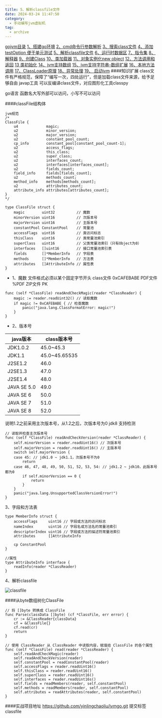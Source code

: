 ```yaml
---
title: 5、解析classfile文件
date: 2024-03-24 11:47:50
category:
  - 手动编写jvm虚拟机
tag:
  - archive
---
```

[gojvm目录](https://www.jianshu.com/p/cb8fe1f365be)
[1、搭建go环境](https://www.jianshu.com/p/9156bc2bbeba)
[2、cmd命令行参数解析](https://www.jianshu.com/p/bea27c053053)
[3、搜索class文件](https://www.jianshu.com/p/e76c793b5981)
[4、添加testOption 便于单元测试](https://www.jianshu.com/p/aec9576f08f8)
[5、解析classfile文件](https://www.jianshu.com/p/97756f2820a8)
[6、运行时数据区](https://www.jianshu.com/p/682b548e24a3)
[7、指令集](https://www.jianshu.com/p/9775be0d790e)
[8、解释器](https://www.jianshu.com/p/e924ac1da848)
[9、创建Class](https://www.jianshu.com/p/072fd852418c)
[10、类加载器](https://www.jianshu.com/p/ba231854662d)
[11、对象实例化new object](https://www.jianshu.com/p/f870bb0959c8)
[12、方法调用和返回](https://www.jianshu.com/p/614cdc94ecd0)
[13 类初始化](https://www.jianshu.com/p/f200ba4aa420)
[14、jvm支持数组](https://www.jianshu.com/p/11ac0e3a92b3)
[15、jvm支持字符串-数组扩展](https://www.jianshu.com/p/d27ab1534f52)
[16、本地方法调用](https://www.jianshu.com/p/8dd487605bf4)
[17、ClassLoader原理](https://www.jianshu.com/p/defba0b8941d)
[18、异常处理](https://www.jianshu.com/p/4b915f356a61)
[19、 启动jvm](https://www.jianshu.com/p/21a65fbba2e7)
####知识扩展
class文件有严格规范，保障了“编写一次，四处运行”，但是加载class文件来源，给予足够自由
javap工具 可以反编译class文件，对应图形化工具classpy

go语言 函数名大写外部可以访问，小写不可以访问

####classFile结构体
```
jvm规范
/*
ClassFile {
    u4             magic;
    u2             minor_version;
    u2             major_version;
    u2             constant_pool_count;
    cp_info        constant_pool[constant_pool_count-1];
    u2             access_flags;
    u2             this_class;
    u2             super_class;
    u2             interfaces_count;
    u2             interfaces[interfaces_count];
    u2             fields_count;
    field_info     fields[fields_count];
    u2             methods_count;
    method_info    methods[methods_count];
    u2             attributes_count;
    attribute_info attributes[attributes_count];
}
*/

type ClassFile struct {
	magic        uint32          // 魔数
	minorVersion uint16          // 次版本号
	majorVersion uint16          // 主版本号
	constantPool ConstantPool    // 常量池
	accessFlags  uint16          // 类访问标志
	thisClass    uint16          // 类常量池索引
	superClass   uint16          // 父类常量池索引（只有Object为0）
	interfaces   []uint16        // 接口常量池索引表
	fields       []*MemberInfo   // 字段表
	methods      []*MemberInfo   // 方法表
	attributes   []AttributeInfo // 属性表
}
```

* 1、魔数
文件格式必须以某个固定字节开头
class文件 0xCAFEBABE
PDF文件  %PDF
ZIP文件  PK
```
func (self *ClassFile) readAndCheckMagic(reader *ClassReader) {
	magic := reader.readUint32() // 读取魔数
	if magic != 0xCAFEBABE { // 检查魔数
		panic("java.lang.ClassFormatError: magic!")
	}
}
```

* 2、版本号

| java版本      | class版本号      |
|-------------|---------------|
| JDK1.0.2    | 45.0~45.3     |
| JDK1.1      | 45.0~45.65535 |
| J2SE1.2     | 46.0          |
| J2SE1.3     | 47.0          |
| J2SE1.4     | 48.0          |
| JAVA SE 5.0 | 49.0          |
| JAVA SE 6   | 50.0          |
| JAVA SE 7   | 51.0          |
| JAVA SE 8   | 52.0          |

说明1.2之前采用主次版本号，从1.2之后，次版本号为0
jdk8 支持检测
```
// 读取并检查主次版本号
func (self *ClassFile) readAndCheckVersion(reader *ClassReader) {
	self.minorVersion = reader.readUint16() // 次版本号
	self.majorVersion = reader.readUint16() // 主版本号
	switch self.majorVersion {
	case 45: // jdk1.0 ~ jdk1.1，次版本号不为0
		return
	case 46, 47, 48, 49, 50, 51, 52, 53, 54: // jdk1.2 ~ jdk10，此版本号都为0
		if self.minorVersion == 0 {
			return
		}
	}
	panic("java.lang.UnsupportedClassVersionError!")
}
```

3、字段和方法表
```
type MemberInfo struct {
	accessFlags     uint16 // 字段或方法的访问标志
	nameIndex       uint16 // 字段名或方法名的常量池索引
	descriptorIndex uint16 // 字段或方法的描述符常量池索引
	attributes      []AttributeInfo

	cp ConstantPool
}

//属性
type AttributeInfo interface {
	readInfo(reader *ClassReader)
}
```
4、解析classfile

![classfile](https://upload-images.jianshu.io/upload_images/5526061-a7196bdce6292b03.png?imageMogr2/auto-orient/strip%7CimageView2/2/w/1240)



####从byte数组树化ClassFile
```
// 将 []byte 转换成 ClassFile
func Parse(classData []byte) (cf *ClassFile, err error) {
	cr := &ClassReader{classData}
	cf = &ClassFile{}
	cf.read(cr)
	return
}

// 使用 ClassReader 从 ClassReader 中读取内容，赋值给 ClassFile 的各个属性
func (self *ClassFile) read(reader *ClassReader) {
	self.readAndCheckMagic(reader)
	self.readAndCheckVersion(reader)
	self.constantPool = readConstantPool(reader)
	self.accessFlags = reader.readUint16()
	self.thisClass = reader.readUint16()
	self.superClass = reader.readUint16()
	self.interfaces = reader.readUint16s()
	self.fields = readMembers(reader, self.constantPool)
	self.methods = readMembers(reader, self.constantPool)
	self.attributes = readAttributes(reader, self.constantPool)
}
```

####实战项目地址
https://github.com/yinlingchaoliu/jvmgo.git
提交标签classfile
